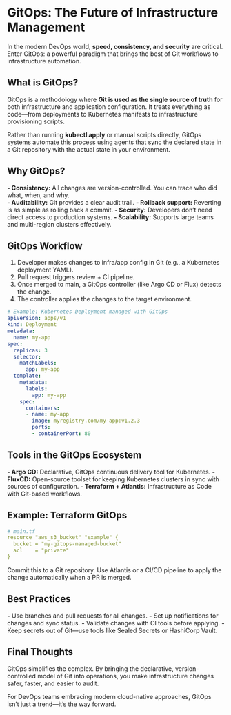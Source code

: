# **GitOps: The Future of Infrastructure Management**

In the modern DevOps world, **speed, consistency, and security** are critical. Enter GitOps: a powerful paradigm that brings the best of Git workflows to infrastructure automation.  

## **What is GitOps?**

GitOps is a methodology where **Git is used as the single source of truth** for both infrastructure and application configuration. It treats everything as code—from deployments to Kubernetes manifests to infrastructure provisioning scripts. 


Rather than running **kubectl apply** or manual scripts directly, GitOps systems automate this process using agents that sync the declared state in a Git repository with the actual state in your environment. 

## **Why GitOps?**  

**-  Consistency:** All changes are version-controlled. You can trace who did what, when, and why.  
**-  Auditability:** Git provides a clear audit trail. 
**-  Rollback support:** Reverting is as simple as rolling back a commit. 
**-  Security:** Developers don’t need direct access to production systems. 
**-  Scalability:** Supports large teams and multi-region clusters effectively. 

## **GitOps Workflow** 

1. Developer makes changes to infra/app config in Git (e.g., a Kubernetes deployment YAML). 
2. Pull request triggers review + CI pipeline. 
3. Once merged to main, a GitOps controller (like Argo CD or Flux) detects the change. 
4. The controller applies the changes to the target environment. 

```yaml
# Example: Kubernetes Deployment managed with GitOps 
apiVersion: apps/v1 
kind: Deployment 
metadata: 
  name: my-app 
spec: 
  replicas: 3 
  selector: 
    matchLabels: 
      app: my-app 
  template: 
    metadata: 
      labels: 
        app: my-app 
    spec: 
      containers: 
      - name: my-app 
        image: myregistry.com/my-app:v1.2.3 
        ports: 
        - containerPort: 80 
```
 

## **Tools in the GitOps Ecosystem** 

**-  Argo CD:** Declarative, GitOps continuous delivery tool for Kubernetes. 
**-  FluxCD:** Open-source toolset for keeping Kubernetes clusters in sync with sources of configuration. 
**-  Terraform + Atlantis:** Infrastructure as Code with Git-based workflows. 

## **Example: Terraform GitOps**

```yaml
# main.tf 
resource "aws_s3_bucket" "example" { 
  bucket = "my-gitops-managed-bucket" 
  acl    = "private" 
} 

```

Commit this to a Git repository. Use Atlantis or a CI/CD pipeline to apply the change automatically when a PR is merged. 

 

## **Best Practices** 

**-**  Use branches and pull requests for all changes. 
**-**  Set up notifications for changes and sync status. 
**-**  Validate changes with CI tools before applying. 
**-**  Keep secrets out of Git—use tools like Sealed Secrets or HashiCorp Vault. 


## **Final Thoughts**

GitOps simplifies the complex. By bringing the declarative, version-controlled model of Git into operations, you make infrastructure changes safer, faster, and easier to audit. 

For DevOps teams embracing modern cloud-native approaches, GitOps isn’t just a trend—it’s the way forward. 




